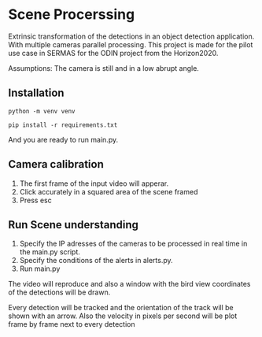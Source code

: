 # Scene Procerssing

Extrinsic transformation of the detections in an object detection application. With multiple cameras parallel processing. This project is made for the pilot use case in SERMAS for the ODIN project from the Horizon2020.

Assumptions: The camera is still and in a low abrupt angle.

## Installation
`python -m venv venv`

`pip install -r requirements.txt`

And you are ready to run main.py.

## Camera calibration
1. The first frame of the input video will apperar.
2. Click accurately in a squared area of the scene framed
3. Press esc

## Run Scene understanding
1. Specify the IP adresses of the cameras to be processed in real time in the main.py script.
2. Specify the conditions of the alerts in alerts.py.
3. Run main.py

The video will reproduce and also a window with the bird view coordinates of the detections will be drawn.

Every detection will be tracked and the orientation of the track will be shown with an arrow. 
Also the velocity in pixels per second will be plot frame by frame next to every detection
